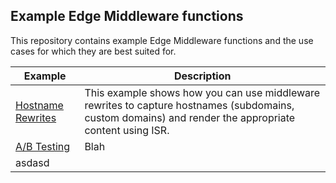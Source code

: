 ## Example Edge Middleware functions

This repository contains example Edge Middleware functions and the use cases for which they are best suited for.

| Example                                 | Description                                                  |
| --------------------------------------- | ------------------------------------------------------------ |
| [Hostname Rewrites](/hostname-rewrites) | This example shows how you can use middleware rewrites to capture hostnames (subdomains, custom domains) and render the appropriate content using ISR. |
| [A/B Testing](/ab-testing)              | Blah                                                         |
| asdasd                                  |                                                              |

